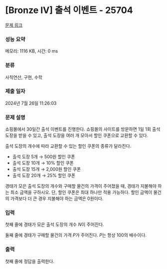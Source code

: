 # [Bronze IV] 출석 이벤트 - 25704 

[문제 링크](https://www.acmicpc.net/problem/25704) 

### 성능 요약

메모리: 1116 KB, 시간: 0 ms

### 분류

사칙연산, 구현, 수학

### 제출 일자

2024년 7월 26일 11:26:03

### 문제 설명

<p>쇼핑몰에서 30일간 출석 이벤트를 진행한다. 쇼핑몰의 사이트를 방문하면 1일 1회 출석 도장을 받을 수 있고, 출석 도장을 여러 개 모아서 할인 쿠폰으로 교환할 수 있다.</p>

<p>출석 도장의 개수에 따라 교환할 수 있는 할인 쿠폰의 종류가 달라진다.</p>

<ul>
	<li>출석 도장 5개   → 500원 할인 쿠폰</li>
	<li>출석 도장 10개 → 10% 할인 쿠폰</li>
	<li>출석 도장 15개 → 2,000원 할인 쿠폰</li>
	<li>출석 도장 20개 → 25% 할인 쿠폰</li>
</ul>

<p>경태가 모은 출석 도장의 개수와 구매할 물건의 가격이 주어졌을 때, 경태가 지불해야 하는 최소 금액을 구하시오. 단, 할인 쿠폰은 최대 하나만 적용 가능하다. 할인 금액이 물건의 가격보다 더 큰 경우 지불해야 하는 금액은 0원이다.</p>

### 입력 

 <p>첫째 줄에 경태가 모은 출석 도장의 개수 <em>N</em>이 주어진다.</p>

<p>둘째 줄에 경태가 구매할 물건의 가격 <em>P</em>가 주어진다. <em>P</em>는 항상 100의 배수이다.</p>

### 출력 

 <p>첫째 줄에 정답을 출력한다.</p>

